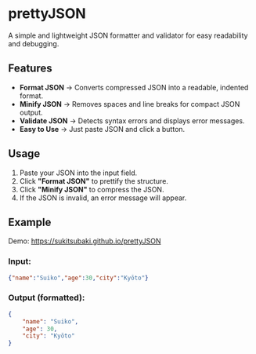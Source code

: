 # prettyJSON
A simple and lightweight JSON formatter and validator for easy readability and debugging.

## Features

- **Format JSON** → Converts compressed JSON into a readable, indented format.  
- **Minify JSON** → Removes spaces and line breaks for compact JSON output.  
- **Validate JSON** → Detects syntax errors and displays error messages.  
- **Easy to Use** → Just paste JSON and click a button.  

## Usage

1. Paste your JSON into the input field.
2. Click **"Format JSON"** to prettify the structure.
3. Click **"Minify JSON"** to compress the JSON.
4. If the JSON is invalid, an error message will appear.

## Example

Demo: https://sukitsubaki.github.io/prettyJSON

### Input:
```json
{"name":"Suiko","age":30,"city":"Kyōto"}
```

### Output (formatted):
```json
{
    "name": "Suiko",
    "age": 30,
    "city": "Kyōto"
}
```
